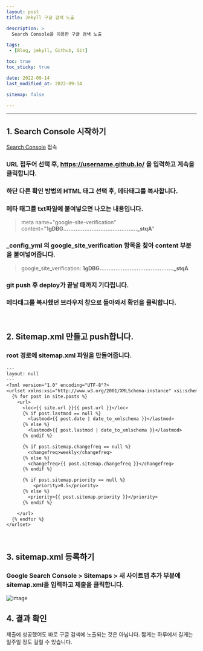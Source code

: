 ```yaml
---
layout: post
title: Jekyll 구글 검색 노출

description: >
  Search Console을 이용한 구글 검색 노출

tags:
 - [Blog, jekyll, Github, Git]

toc: true
toc_sticky: true

date: 2022-09-14
last_modified_at: 2022-09-14

sitemap: false

---
```

---

## 1. Search Console 시작하기
[Search Console](https://developers.google.com/search#?modal_active=none) 접속

### URL 접두어 선택 후, https://username.github.io/ 을 입력하고 계속을 클릭합니다.

### 하단 다른 확인 방법의 HTML 태그 선택 후, 메타태그를 복사합니다.

### 메타 태그를 txt파일에 붙여넣으면 나오는 내용입니다.
> meta name="google-site-verification" content="**1gDBG.........................................._stqA**"

### _config_yml 의 google_site_verification 항목을 찾아 content 부분을 붙여넣어줍니다.
> google_site_verification: **1gDBG.........................................._stqA**

### git push 후 deploy가 끝날 때까지 기다립니다.

### 메타태그를 복사했던 브라우저 창으로 돌아와서 확인을 클릭합니다.
<br/>

## 2. Sitemap.xml 만들고 push합니다.
### root 경로에 sitemap.xml 파일을 만들어줍니다.
```txt
---
layout: null
---
<?xml version="1.0" encoding="UTF-8"?>
<urlset xmlns:xsi="http://www.w3.org/2001/XMLSchema-instance" xsi:schemaLocation="http://www.sitemaps.org/schemas/sitemap/0.9 http://www.sitemaps.org/schemas/sitemap/0.9/sitemap.xsd" xmlns="http://www.sitemaps.org/schemas/sitemap/0.9">
  {% for post in site.posts %}
    <url>
      <loc>{{ site.url }}{{ post.url }}</loc>
      {% if post.lastmod == null %}
        <lastmod>{{ post.date | date_to_xmlschema }}</lastmod>
      {% else %}
        <lastmod>{{ post.lastmod | date_to_xmlschema }}</lastmod>
      {% endif %}

      {% if post.sitemap.changefreq == null %}
        <changefreq>weekly</changefreq>
      {% else %}
        <changefreq>{{ post.sitemap.changefreq }}</changefreq>
      {% endif %}

      {% if post.sitemap.priority == null %}
          <priority>0.5</priority>
      {% else %}
        <priority>{{ post.sitemap.priority }}</priority>
      {% endif %}

    </url>
  {% endfor %}
</urlset>
```
<br/>

## 3. sitemap.xml 등록하기
### Google Search Console > Sitemaps > 새 사이트맵 추가 부분에 sitemap.xml을 입력하고 제출을 클릭합니다.

![image](https://user-images.githubusercontent.com/105637541/191681920-76146607-8600-4acf-82c4-91d4e9c551ba.png)
<br/>

## 4. 결과 확인
제출에 성공했어도 바로 구글 검색에 노출되는 것은 아닙니다. 짧게는 하루에서 길게는 일주일 정도 걸릴 수 있습니다.
